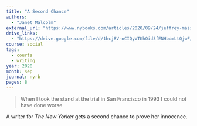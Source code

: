 ```yaml
---
title: "A Second Chance"
authors:
  - "Janet Malcolm"
external_url: "https://www.nybooks.com/articles/2020/09/24/jeffrey-masson-trial-second-chance/"
drive_links:
  - "https://drive.google.com/file/d/1hcj8V-nCIQyVTKhOid3fENHbdmLtQjwF/view?usp=drivesdk"
course: social
tags:
  - courts
  - writing
year: 2020
month: sep
journal: nyrb
pages: 8
---
```


> When I took the stand at the trial in San Francisco in 1993 I could not have done worse

A writer for *The New Yorker* gets a second chance to prove her innocence.
